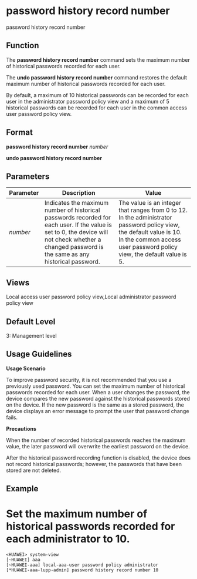 password history record number
==============================

password history record number

Function
--------

The **password history record number** command sets the maximum number of historical passwords recorded for each user.

The **undo password history record number** command restores the default maximum number of historical passwords recorded for each user.

By default, a maximum of 10 historical passwords can be recorded for each user in the administrator password policy view and a maximum of 5 historical passwords can be recorded for each user in the common access user password policy view.



Format
------

**password history record number** *number*

**undo password history record number**



Parameters
----------

| Parameter | Description | Value |
| --- | --- | --- |
| *number* | Indicates the maximum number of historical passwords recorded for each user.  If the value is set to 0, the device will not check whether a changed password is the same as any historical password. | The value is an integer that ranges from 0 to 12. In the administrator password policy view, the default value is 10. In the common access user password policy view, the default value is 5. |




Views
-----

Local access user password policy view,Local administrator password policy view



Default Level
-------------

3: Management level



Usage Guidelines
----------------

**Usage Scenario**

To improve password security, it is not recommended that you use a previously used password. You can set the maximum number of historical passwords recorded for each user. When a user changes the password, the device compares the new password against the historical passwords stored on the device. If the new password is the same as a stored password, the device displays an error message to prompt the user that password change fails.

**Precautions**

When the number of recorded historical passwords reaches the maximum value, the later password will overwrite the earliest password on the device.

After the historical password recording function is disabled, the device does not record historical passwords; however, the passwords that have been stored are not deleted.

Example
-------

# Set the maximum number of historical passwords recorded for each administrator to 10.
```
<HUAWEI> system-view
[~HUAWEI] aaa
[~HUAWEI-aaa] local-aaa-user password policy administrator
[*HUAWEI-aaa-lupp-admin] password history record number 10

```